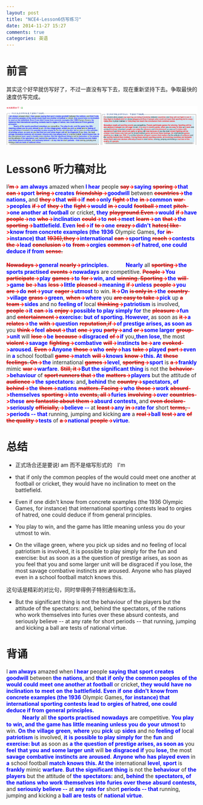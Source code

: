 ```yaml
---
layout: post
title: "NCE4-Lesson6仿写练习"
date: 2014-11-27 15:27
comments: true
categories: 英语
---
```


# 前言

其实这个好早就仿写好了，不过一直没有写下去，现在重新坚持下去。争取最快的速度仿写完成。

![tu2](/images/NCE/lesson6.png)

<!--more-->


# Lesson6 听力稿对比

I<span><del><b><font color="#FF0000">’m</font></b></del></span><b><font color="#FF0000">-></font></b><span><b><font color="#0000FF"> am always</font></b></span> amazed when<span><b><font color="#0000FF"> I hear</font></b></span> people <span><del><b><font color="#FF0000">say</font></b></del></span><b><font color="#FF0000">-></font></b><span><b><font color="#0000FF">saying</font></b></span> <span><del><b><font color="#FF0000">sporing</font></b></del></span><b><font color="#FF0000">-></font></b><span><b><font color="#0000FF">that</font></b></span> <span><del><b><font color="#FF0000">can</font></b></del></span><b><font color="#FF0000">-></font></b><span><b><font color="#0000FF">sport</font></b></span> <span><del><b><font color="#FF0000">bring</font></b></del></span><b><font color="#FF0000">-></font></b><span><b><font color="#0000FF">creates</font></b></span> <span><del><b><font color="#FF0000">friendship</font></b></del></span><b><font color="#FF0000">-></font></b><span><b><font color="#0000FF">goodwill</font></b></span> between <span><del><b><font color="#FF0000">countries</font></b></del></span><b><font color="#FF0000">-></font></b><span><b><font color="#0000FF">the</font></b></span> <span><b><font color="#0000FF">nations, </font></b></span>and <span><del><b><font color="#FF0000">they</font></b></del></span><b><font color="#FF0000">-></font></b><span><b><font color="#0000FF">that</font></b></span> <span><del><b><font color="#FF0000">will</font></b></del></span><b><font color="#FF0000">-></font></b><span><b><font color="#0000FF">if</font></b></span> <span><del><b><font color="#FF0000">not</font></b></del></span><b><font color="#FF0000">-></font></b><span><b><font color="#0000FF">only</font></b></span> <span><del><b><font color="#FF0000">fight</font></b></del></span><b><font color="#FF0000">-></font></b><span><b><font color="#0000FF">the</font></b></span> <span><del><b><font color="#FF0000">in</font></b></del></span><b><font color="#FF0000">-></font></b><span><b><font color="#0000FF">common</font></b></span> <span><del><b><font color="#FF0000">war</font></b></del></span><b><font color="#FF0000">-></font></b><span><b><font color="#0000FF">peoples</font></b></span> <span><del><b><font color="#FF0000">if</font></b></del></span><b><font color="#FF0000">-></font></b><span><b><font color="#0000FF">of</font></b></span> <span><del><b><font color="#FF0000">they</font></b></del></span><b><font color="#FF0000">-></font></b><span><b><font color="#0000FF">the</font></b></span> <span><del><b><font color="#FF0000">fight</font></b></del></span><b><font color="#FF0000">-></font></b><span><b><font color="#0000FF">would</font></b></span> <span><del><b><font color="#FF0000">in</font></b></del></span><b><font color="#FF0000">-></font></b><span><b><font color="#0000FF">could</font></b></span> <span><del><b><font color="#FF0000">football</font></b></del></span><b><font color="#FF0000">-></font></b><span><b><font color="#0000FF">meet</font></b></span> <span><del><b><font color="#FF0000">pitch</font></b></del></span><b><font color="#FF0000">-></font></b><span><b><font color="#0000FF">one another at football</font></b></span> or cricket<span><b><font color="#0000FF">, they</font></b></span> <span><del><b><font color="#FF0000">playground.Even</font></b></del></span><b><font color="#FF0000">-></font></b><span><b><font color="#0000FF">would</font></b></span> <span><del><b><font color="#FF0000">if</font></b></del></span><b><font color="#FF0000">-></font></b><span><b><font color="#0000FF">have</font></b></span> <span><del><b><font color="#FF0000">people</font></b></del></span><b><font color="#FF0000">-></font></b><span><b><font color="#0000FF">no</font></b></span> <span><del><b><font color="#FF0000">who</font></b></del></span><b><font color="#FF0000">-></font></b><span><b><font color="#0000FF">inclination</font></b></span> <span><del><b><font color="#FF0000">could</font></b></del></span><b><font color="#FF0000">-></font></b><span><b><font color="#0000FF">to</font></b></span> <span><del><b><font color="#FF0000">not</font></b></del></span><b><font color="#FF0000">-></font></b><span><b><font color="#0000FF">meet</font></b></span> <span><del><b><font color="#FF0000">learn</font></b></del></span><b><font color="#FF0000">-></font></b><span><b><font color="#0000FF">on</font></b></span> <span><del><b><font color="#FF0000">that</font></b></del></span><b><font color="#FF0000">-></font></b><span><b><font color="#0000FF">the</font></b></span> <span><del><b><font color="#FF0000">sporting</font></b></del></span><b><font color="#FF0000">-></font></b><span><b><font color="#0000FF">battlefield. Even</font></b></span> <span><del><b><font color="#FF0000">led</font></b></del></span><b><font color="#FF0000">-></font></b><span><b><font color="#0000FF">if</font></b></span> <span><del><b><font color="#FF0000">to</font></b></del></span><b><font color="#FF0000">-></font></b><span><b><font color="#0000FF">one</font></b></span> <span><del><b><font color="#FF0000">crazy</font></b></del></span><b><font color="#FF0000">-></font></b><span><b><font color="#0000FF">didn't</font></b></span> <span><del><b><font color="#FF0000">hates( like</font></b></del></span><b><font color="#FF0000">-></font></b><span><b><font color="#0000FF">know from concrete examples (the 1936</font></b></span> Olympic Games<span><b><font color="#0000FF">, for</font></b></span> <span><del><b><font color="#FF0000">in</font></b></del></span><b><font color="#FF0000">-></font></b><span><b><font color="#0000FF">instance) that</font></b></span> <span><del><b><font color="#FF0000">1936),they</font></b></del></span><b><font color="#FF0000">-></font></b><span><b><font color="#0000FF">international</font></b></span> <span><del><b><font color="#FF0000">can</font></b></del></span><b><font color="#FF0000">-></font></b><span><b><font color="#0000FF">sporting</font></b></span> <span><del><b><font color="#FF0000">reach</font></b></del></span><b><font color="#FF0000">-></font></b><span><b><font color="#0000FF">contests</font></b></span> <span><del><b><font color="#FF0000">the</font></b></del></span><b><font color="#FF0000">-></font></b><span><b><font color="#0000FF">lead</font></b></span> <span><del><b><font color="#FF0000">conclusion</font></b></del></span><b><font color="#FF0000">-></font></b><span><b><font color="#0000FF">to</font></b></span> <span><del><b><font color="#FF0000">from</font></b></del></span><b><font color="#FF0000">-></font></b><span><b><font color="#0000FF">orgies</font></b></span> <span><del><b><font color="#FF0000">common</font></b></del></span><b><font color="#FF0000">-></font></b><span><b><font color="#0000FF">of hatred, one could deduce if from</font></b></span> <span><del><b><font color="#FF0000">sense.<br />
<br />
Nowadays</font></b></del></span><b><font color="#FF0000">-></font></b><span><b><font color="#0000FF">general</font></b></span> <span><del><b><font color="#FF0000">nearly</font></b></del></span><b><font color="#FF0000">-></font></b><span><b><font color="#0000FF">principles.
　　　Nearly</font></b></span> all <span><del><b><font color="#FF0000">sporting</font></b></del></span><b><font color="#FF0000">-></font></b><span><b><font color="#0000FF">the sports practised</font></b></span> <span><del><b><font color="#FF0000">events</font></b></del></span><b><font color="#FF0000">-></font></b><span><b><font color="#0000FF">nowadays</font></b></span> are competitive. <span><del><b><font color="#FF0000">People</font></b></del></span><b><font color="#FF0000">-></font></b><span><b><font color="#0000FF">You</font></b></span> <span><del><b><font color="#FF0000">participate</font></b></del></span><b><font color="#FF0000">-></font></b><span><b><font color="#0000FF">play</font></b></span> <span><del><b><font color="#FF0000">games</font></b></del></span><b><font color="#FF0000">-></font></b><span><b><font color="#0000FF">to</font></b></span> <span><del><b><font color="#FF0000">for</font></b></del></span><b><font color="#FF0000">-></font></b><span><b><font color="#0000FF">win, and</font></b></span> <span><del><b><font color="#FF0000">winning. Sporting</font></b></del></span><b><font color="#FF0000">-></font></b><span><b><font color="#0000FF">the</font></b></span> <span><del><b><font color="#FF0000">will</font></b></del></span><b><font color="#FF0000">-></font></b><span><b><font color="#0000FF">game</font></b></span> <span><del><b><font color="#FF0000">be</font></b></del></span><b><font color="#FF0000">-></font></b><span><b><font color="#0000FF">has</font></b></span> <span><del><b><font color="#FF0000">less</font></b></del></span><b><font color="#FF0000">-></font></b><span><b><font color="#0000FF">little</font></b></span> <span><del><b><font color="#FF0000">pleased</font></b></del></span><b><font color="#FF0000">-></font></b><span><b><font color="#0000FF">meaning</font></b></span> <span><del><b><font color="#FF0000">if</font></b></del></span><b><font color="#FF0000">-></font></b><span><b><font color="#0000FF">unless</font></b></span> <span><del><b><font color="#FF0000">people</font></b></del></span><b><font color="#FF0000">-></font></b><span><b><font color="#0000FF">you</font></b></span> <span><del><b><font color="#FF0000">are</font></b></del></span><b><font color="#FF0000">-></font></b><span><b><font color="#0000FF">do</font></b></span> <span><del><b><font color="#FF0000">not</font></b></del></span><b><font color="#FF0000">-></font></b><span><b><font color="#0000FF">your</font></b></span> <span><del><b><font color="#FF0000">eager</font></b></del></span><b><font color="#FF0000">-></font></b><span><b><font color="#0000FF">utmost</font></b></span> to win. <span><del><b><font color="#FF0000">It</font></b></del></span><b><font color="#FF0000">-></font></b><span><b><font color="#0000FF">On</font></b></span> <span><del><b><font color="#FF0000">is only in</font></b></del></span><b><font color="#FF0000">-></font></b><span><b><font color="#0000FF">the</font></b></span> <span><del><b><font color="#FF0000">country</font></b></del></span><b><font color="#FF0000">-></font></b><span><b><font color="#0000FF">village</font></b></span> <span><del><b><font color="#FF0000">grass</font></b></del></span><b><font color="#FF0000">-></font></b><span><b><font color="#0000FF">green</font></b></span>, <span><del><b><font color="#FF0000">when</font></b></del></span><b><font color="#FF0000">-></font></b><span><b><font color="#0000FF">where</font></b></span> you <span><del><b><font color="#FF0000">are easy to take</font></b></del></span><b><font color="#FF0000">-></font></b><span><b><font color="#0000FF">pick</font></b></span> up <span><del><b><font color="#FF0000">a team</font></b></del></span><b><font color="#FF0000">-></font></b><span><b><font color="#0000FF">sides</font></b></span> and no<span><b><font color="#0000FF"> feeling of</font></b></span> local <span><del><b><font color="#FF0000">thinking</font></b></del></span><b><font color="#FF0000">-></font></b><span><b><font color="#0000FF">patriotism</font></b></span> is involved, <span><del><b><font color="#FF0000">people</font></b></del></span><b><font color="#FF0000">-></font></b><span><b><font color="#0000FF">it</font></b></span> <span><del><b><font color="#FF0000">can</font></b></del></span><b><font color="#FF0000">-></font></b><span><b><font color="#0000FF">is</font></b></span> <span><del><b><font color="#FF0000">enjoy</font></b></del></span><b><font color="#FF0000">-></font></b><span><b><font color="#0000FF">possible to play simply for</font></b></span> the <span><del><b><font color="#FF0000">pleasure</font></b></del></span><b><font color="#FF0000">-></font></b><span><b><font color="#0000FF">fun</font></b></span> and <span><del><b><font color="#FF0000">entertainment</font></b></del></span><b><font color="#FF0000">-></font></b><span><b><font color="#0000FF">exercise: but</font></b></span> <span><b><font color="#0000FF">of sporting. However, </font></b></span>as soon as <span><del><b><font color="#FF0000">it</font></b></del></span><b><font color="#FF0000">-></font></b><span><b><font color="#0000FF">a</font></b></span> <span><del><b><font color="#FF0000">relates</font></b></del></span><b><font color="#FF0000">-></font></b><span><b><font color="#0000FF">the</font></b></span> <span><del><b><font color="#FF0000">with</font></b></del></span><b><font color="#FF0000">-></font></b><span><b><font color="#0000FF">question</font></b></span> <span><del><b><font color="#FF0000">reputation,if</font></b></del></span><b><font color="#FF0000">-></font></b><span><b><font color="#0000FF">of prestige arises, as soon as</font></b></span> you <span><del><b><font color="#FF0000">think</font></b></del></span><b><font color="#FF0000">-></font></b><span><b><font color="#0000FF">feel</font></b></span> <span><del><b><font color="#FF0000">about</font></b></del></span><b><font color="#FF0000">-></font></b><span><b><font color="#0000FF">that</font></b></span> <span><del><b><font color="#FF0000">one</font></b></del></span><b><font color="#FF0000">-></font></b><span><b><font color="#0000FF">you</font></b></span> <span><del><b><font color="#FF0000">party</font></b></del></span><b><font color="#FF0000">-></font></b><span><b><font color="#0000FF">and</font></b></span> <span><del><b><font color="#FF0000">or</font></b></del></span><b><font color="#FF0000">-></font></b><span><b><font color="#0000FF">some larger</font></b></span> <span><del><b><font color="#FF0000">group</font></b></del></span><b><font color="#FF0000">-></font></b><span><b><font color="#0000FF">unit</font></b></span> will <span><del><b><font color="#FF0000">lose</font></b></del></span><b><font color="#FF0000">-></font></b><span><b><font color="#0000FF">be</font></b></span> <span><del><b><font color="#FF0000">because</font></b></del></span><b><font color="#FF0000">-></font></b><span><b><font color="#0000FF">disgraced</font></b></span> <span><del><b><font color="#FF0000">of</font></b></del></span><b><font color="#FF0000">-></font></b><span><b><font color="#0000FF">if</font></b></span> you<span><b><font color="#0000FF">,then</font></b></span> <span><b><font color="#0000FF">lose, </font></b></span>the most <span><del><b><font color="#FF0000">violent</font></b></del></span><b><font color="#FF0000">-></font></b><span><b><font color="#0000FF">savage</font></b></span> <span><del><b><font color="#FF0000">fighting</font></b></del></span><b><font color="#FF0000">-></font></b><span><b><font color="#0000FF">combative</font></b></span> <span><del><b><font color="#FF0000">will</font></b></del></span><b><font color="#FF0000">-></font></b><span><b><font color="#0000FF">instincts</font></b></span> <span><del><b><font color="#FF0000">be</font></b></del></span><b><font color="#FF0000">-></font></b><span><b><font color="#0000FF">are</font></b></span> <span><del><b><font color="#FF0000">evoked</font></b></del></span><b><font color="#FF0000">-></font></b><span><b><font color="#0000FF">aroused</font></b></span>. <span><del><b><font color="#FF0000">Even</font></b></del></span><b><font color="#FF0000">-></font></b><span><b><font color="#0000FF">Anyone</font></b></span> <span><del><b><font color="#FF0000">those</font></b></del></span><b><font color="#FF0000">-></font></b><span><b><font color="#0000FF">who</font></b></span> <span><del><b><font color="#FF0000">only</font></b></del></span><b><font color="#FF0000">-></font></b><span><b><font color="#0000FF">has</font></b></span> <span><del><b><font color="#FF0000">take</font></b></del></span><b><font color="#FF0000">-></font></b><span><b><font color="#0000FF">played</font></b></span> <span><del><b><font color="#FF0000">part</font></b></del></span><b><font color="#FF0000">-></font></b><span><b><font color="#0000FF">even</font></b></span> in<span><b><font color="#0000FF"> a</font></b></span> school football <span><del><b><font color="#FF0000">game</font></b></del></span><b><font color="#FF0000">-></font></b><span><b><font color="#0000FF">match</font></b></span> <span><del><b><font color="#FF0000">will</font></b></del></span><b><font color="#FF0000">-></font></b><span><b><font color="#0000FF">knows</font></b></span> <span><del><b><font color="#FF0000">know</font></b></del></span><b><font color="#FF0000">-></font></b><span><b><font color="#0000FF">this. At</font></b></span> <span><del><b><font color="#FF0000">these feelings. On</font></b></del></span><b><font color="#FF0000">-></font></b><span><b><font color="#0000FF">the</font></b></span> international <span><del><b><font color="#FF0000">games</font></b></del></span><b><font color="#FF0000">-></font></b><span><b><font color="#0000FF">level</font></b></span>, <span><del><b><font color="#FF0000">sporting</font></b></del></span><b><font color="#FF0000">-></font></b><span><b><font color="#0000FF">sport</font></b></span> is <span><del><b><font color="#FF0000">a</font></b></del></span><b><font color="#FF0000">-></font></b><span><b><font color="#0000FF">frankly</font></b></span> mimic <span><del><b><font color="#FF0000">war</font></b></del></span><b><font color="#FF0000">-></font></b><span><b><font color="#0000FF">warfare</font></b></span>. <span><del><b><font color="#FF0000">Still, it</font></b></del></span><b><font color="#FF0000">-></font></b><span><b><font color="#0000FF">But the significant thing</font></b></span> is not the <span><del><b><font color="#FF0000">behavior</font></b></del></span><b><font color="#FF0000">-></font></b><span><b><font color="#0000FF">behaviour</font></b></span> of <span><del><b><font color="#FF0000">sport runners that</font></b></del></span><b><font color="#FF0000">-></font></b><span><b><font color="#0000FF">the</font></b></span> <span><del><b><font color="#FF0000">matters</font></b></del></span><b><font color="#FF0000">-></font></b><span><b><font color="#0000FF">players</font></b></span> but the attitude of <span><del><b><font color="#FF0000">audience</font></b></del></span><b><font color="#FF0000">-></font></b><span><b><font color="#0000FF">the</font></b></span> <span><b><font color="#0000FF">spectators: </font></b></span>and<span><b><font color="#0000FF">, behind</font></b></span> the <span><del><b><font color="#FF0000">country</font></b></del></span><b><font color="#FF0000">-></font></b><span><b><font color="#0000FF">spectators, of</font></b></span> <span><del><b><font color="#FF0000">behind</font></b></del></span><b><font color="#FF0000">-></font></b><span><b><font color="#0000FF">the</font></b></span> <span><del><b><font color="#FF0000">them</font></b></del></span><b><font color="#FF0000">-></font></b><span><b><font color="#0000FF">nations</font></b></span> <span><del><b><font color="#FF0000">matters. Facing</font></b></del></span><b><font color="#FF0000">-></font></b><span><b><font color="#0000FF">who</font></b></span> <span><del><b><font color="#FF0000">those</font></b></del></span><b><font color="#FF0000">-></font></b><span><b><font color="#0000FF">work</font></b></span> <span><del><b><font color="#FF0000">absurd</font></b></del></span><b><font color="#FF0000">-></font></b><span><b><font color="#0000FF">themselves</font></b></span> <span><del><b><font color="#FF0000">sporting</font></b></del></span><b><font color="#FF0000">-></font></b><span><b><font color="#0000FF">into</font></b></span> <span><del><b><font color="#FF0000">events, all</font></b></del></span><b><font color="#FF0000">-></font></b><span><b><font color="#0000FF">furies</font></b></span> <span><del><b><font color="#FF0000">involving</font></b></del></span><b><font color="#FF0000">-></font></b><span><b><font color="#0000FF">over</font></b></span> <span><del><b><font color="#FF0000">countries</font></b></del></span><b><font color="#FF0000">-></font></b><span><b><font color="#0000FF">these</font></b></span> <span><del><b><font color="#FF0000">are fantastic about them</font></b></del></span><b><font color="#FF0000">-></font></b><span><b><font color="#0000FF">absurd</font></b></span> <span><b><font color="#0000FF">contests, </font></b></span>and <span><del><b><font color="#FF0000">even declare</font></b></del></span><b><font color="#FF0000">-></font></b><span><b><font color="#0000FF">seriously</font></b></span> <span><del><b><font color="#FF0000">officially,</font></b></del></span><b><font color="#FF0000">-></font></b><span><b><font color="#0000FF">believe -- </font></b></span>at <span><del><b><font color="#FF0000">least</font></b></del></span><b><font color="#FF0000">-></font></b><span><b><font color="#0000FF">any</font></b></span> <span><del><b><font color="#FF0000">in</font></b></del></span><b><font color="#FF0000">-></font></b><span><b><font color="#0000FF">rate for</font></b></span> short <span><del><b><font color="#FF0000">terms, </font></b></del></span><b><font color="#FF0000">-></font></b><span><b><font color="#0000FF">periods -- that </font></b></span>running, jumping and kicking<span><b><font color="#0000FF"> are</font></b></span> a <span><del><b><font color="#FF0000">real</font></b></del></span><b><font color="#FF0000">-></font></b><span><b><font color="#0000FF">ball</font></b></span> <span><del><b><font color="#FF0000">test</font></b></del></span><b><font color="#FF0000">-></font></b><span><b><font color="#0000FF">are</font></b></span> <span><del><b><font color="#FF0000">of the quality</font></b></del></span><b><font color="#FF0000">-></font></b><span><b><font color="#0000FF">tests</font></b></span> of <span><del><b><font color="#FF0000">a</font></b></del></span><b><font color="#FF0000">-></font></b><span><b><font color="#0000FF">national</font></b></span> <span><del><b><font color="#FF0000">people</font></b></del></span><b><font color="#FF0000">-></font></b><span><b><font color="#0000FF">virtue</font></b></span>.</div>

# 总结

* 正式场合还是要说I am 而不是缩写形式的　I'm

* that if only the common peoples of the would could meet one another at football or cricket, they would have no inclination to meet on the battlefield. 

* Even if one didn't know from concrete examples (the 1936 Olympic Games, for instance) that international sporting contests lead to orgies of hatred, one could deduce if from general principles.

*  You play to win, and the game has little meaning unless you do your utmost to win. 

* On the village green, where you pick up sides and no feeling of local patriotism is involved, it is possible to play simply for the fun and exercise: but as soon as a the question of prestige arises, as soon as you feel that you and some larger unit will be disgraced if you lose, the most savage combative instincts are aroused.
Anyone who has played even in a school football match knows this.
 
这句话是精彩的对比句，同时举得例子特别通俗和生活。

* But the significant thing is not the behaviour of the players but the attitude of the spectators: and, behind the spectators, of the nations who work themselves into furies over these absurd contests, and seriously believe -- at any rate for short periods -- that running, jumping and kicking a ball are tests of national virtue.

# 背诵

I<span><b><font color="#0000FF"> am always</font></b></span> amazed when<span><b><font color="#0000FF"> I hear</font></b></span> people <span><b><font color="#0000FF">saying</font></b></span> <span><b><font color="#0000FF">that</font></b></span> <span><b><font color="#0000FF">sport</font></b></span> <span><b><font color="#0000FF">creates</font></b></span> <span><b><font color="#0000FF">goodwill</font></b></span> between <span><b><font color="#0000FF">the</font></b></span> <span><b><font color="#0000FF">nations, </font></b></span>and <span><b><font color="#0000FF">that</font></b></span> <span><b><font color="#0000FF">if</font></b></span> <span><b><font color="#0000FF">only</font></b></span> <span><b><font color="#0000FF">the</font></b></span> <span><b><font color="#0000FF">common</font></b></span> <span><b><font color="#0000FF">peoples</font></b></span> <span><b><font color="#0000FF">of</font></b></span> <span><b><font color="#0000FF">the</font></b></span> <span><b><font color="#0000FF">would</font></b></span> <span><b><font color="#0000FF">could</font></b></span> <span><b><font color="#0000FF">meet</font></b></span> <span><b><font color="#0000FF">one another at football</font></b></span> or cricket<span><b><font color="#0000FF">, they</font></b></span> <span><b><font color="#0000FF">would</font></b></span> <span><b><font color="#0000FF">have</font></b></span> <span><b><font color="#0000FF">no</font></b></span> <span><b><font color="#0000FF">inclination</font></b></span> <span><b><font color="#0000FF">to</font></b></span> <span><b><font color="#0000FF">meet</font></b></span> <span><b><font color="#0000FF">on</font></b></span> <span><b><font color="#0000FF">the</font></b></span> <span><b><font color="#0000FF">battlefield. Even</font></b></span> <span><b><font color="#0000FF">if</font></b></span> <span><b><font color="#0000FF">one</font></b></span> <span><b><font color="#0000FF">didn't</font></b></span> <span><b><font color="#0000FF">know from concrete examples (the 1936</font></b></span> Olympic Games<span><b><font color="#0000FF">, for</font></b></span> <span><b><font color="#0000FF">instance) that</font></b></span> <span><b><font color="#0000FF">international</font></b></span> <span><b><font color="#0000FF">sporting</font></b></span> <span><b><font color="#0000FF">contests</font></b></span> <span><b><font color="#0000FF">lead</font></b></span> <span><b><font color="#0000FF">to</font></b></span> <span><b><font color="#0000FF">orgies</font></b></span> <span><b><font color="#0000FF">of hatred, one could deduce if from</font></b></span> <span><b><font color="#0000FF">general</font></b></span> <span><b><font color="#0000FF">principles.<br />
　　　Nearly</font></b></span> all <span><b><font color="#0000FF">the sports practised</font></b></span> <span><b><font color="#0000FF">nowadays</font></b></span> are competitive. <span><b><font color="#0000FF">You</font></b></span> <span><b><font color="#0000FF">play</font></b></span> <span><b><font color="#0000FF">to</font></b></span> <span><b><font color="#0000FF">win, and</font></b></span> <span><b><font color="#0000FF">the</font></b></span> <span><b><font color="#0000FF">game</font></b></span> <span><b><font color="#0000FF">has</font></b></span> <span><b><font color="#0000FF">little</font></b></span> <span><b><font color="#0000FF">meaning</font></b></span> <span><b><font color="#0000FF">unless</font></b></span> <span><b><font color="#0000FF">you</font></b></span> <span><b><font color="#0000FF">do</font></b></span> <span><b><font color="#0000FF">your</font></b></span> <span><b><font color="#0000FF">utmost</font></b></span> to win. <span><b><font color="#0000FF">On</font></b></span> <span><b><font color="#0000FF">the</font></b></span> <span><b><font color="#0000FF">village</font></b></span> <span><b><font color="#0000FF">green</font></b></span>, <span><b><font color="#0000FF">where</font></b></span> you <span><b><font color="#0000FF">pick</font></b></span> up <span><b><font color="#0000FF">sides</font></b></span> and no<span><b><font color="#0000FF"> feeling of</font></b></span> local <span><b><font color="#0000FF">patriotism</font></b></span> is involved, <span><b><font color="#0000FF">it</font></b></span> <span><b><font color="#0000FF">is</font></b></span> <span><b><font color="#0000FF">possible to play simply for</font></b></span> the <span><b><font color="#0000FF">fun</font></b></span> and <span><b><font color="#0000FF">exercise: but</font></b></span> as soon as <span><b><font color="#0000FF">a</font></b></span> <span><b><font color="#0000FF">the</font></b></span> <span><b><font color="#0000FF">question</font></b></span> <span><b><font color="#0000FF">of prestige arises, as soon as</font></b></span> you <span><b><font color="#0000FF">feel</font></b></span> <span><b><font color="#0000FF">that</font></b></span> <span><b><font color="#0000FF">you</font></b></span> <span><b><font color="#0000FF">and</font></b></span> <span><b><font color="#0000FF">some larger</font></b></span> <span><b><font color="#0000FF">unit</font></b></span> will <span><b><font color="#0000FF">be</font></b></span> <span><b><font color="#0000FF">disgraced</font></b></span> <span><b><font color="#0000FF">if</font></b></span> you <span><b><font color="#0000FF">lose, </font></b></span>the most <span><b><font color="#0000FF">savage</font></b></span> <span><b><font color="#0000FF">combative</font></b></span> <span><b><font color="#0000FF">instincts</font></b></span> <span><b><font color="#0000FF">are</font></b></span> <span><b><font color="#0000FF">aroused</font></b></span>. <span><b><font color="#0000FF">Anyone</font></b></span> <span><b><font color="#0000FF">who</font></b></span> <span><b><font color="#0000FF">has</font></b></span> <span><b><font color="#0000FF">played</font></b></span> <span><b><font color="#0000FF">even</font></b></span> in<span><b><font color="#0000FF"> a</font></b></span> school football <span><b><font color="#0000FF">match</font></b></span> <span><b><font color="#0000FF">knows</font></b></span> <span><b><font color="#0000FF">this. At</font></b></span> <span><b><font color="#0000FF">the</font></b></span> international <span><b><font color="#0000FF">level</font></b></span>, <span><b><font color="#0000FF">sport</font></b></span> is <span><b><font color="#0000FF">frankly</font></b></span> mimic <span><b><font color="#0000FF">warfare</font></b></span>. <span><b><font color="#0000FF">But the significant thing</font></b></span> is not the <span><b><font color="#0000FF">behaviour</font></b></span> of <span><b><font color="#0000FF">the</font></b></span> <span><b><font color="#0000FF">players</font></b></span> but the attitude of <span><b><font color="#0000FF">the</font></b></span> <span><b><font color="#0000FF">spectators: </font></b></span>and<span><b><font color="#0000FF">, behind</font></b></span> the <span><b><font color="#0000FF">spectators, of</font></b></span> <span><b><font color="#0000FF">the</font></b></span> <span><b><font color="#0000FF">nations</font></b></span> <span><b><font color="#0000FF">who</font></b></span> <span><b><font color="#0000FF">work</font></b></span> <span><b><font color="#0000FF">themselves</font></b></span> <span><b><font color="#0000FF">into</font></b></span> <span><b><font color="#0000FF">furies</font></b></span> <span><b><font color="#0000FF">over</font></b></span> <span><b><font color="#0000FF">these</font></b></span> <span><b><font color="#0000FF">absurd</font></b></span> <span><b><font color="#0000FF">contests, </font></b></span>and <span><b><font color="#0000FF">seriously</font></b></span> <span><b><font color="#0000FF">believe -- </font></b></span>at <span><b><font color="#0000FF">any</font></b></span> <span><b><font color="#0000FF">rate for</font></b></span> short <span><b><font color="#0000FF">periods -- that </font></b></span>running, jumping and kicking a <span><b><font color="#0000FF">ball</font></b></span> <span><b><font color="#0000FF">are</font></b></span> <span><b><font color="#0000FF">tests</font></b></span> of <span><b><font color="#0000FF">national</font></b></span> <span><b><font color="#0000FF">virtue</font></b></span>.</div>
